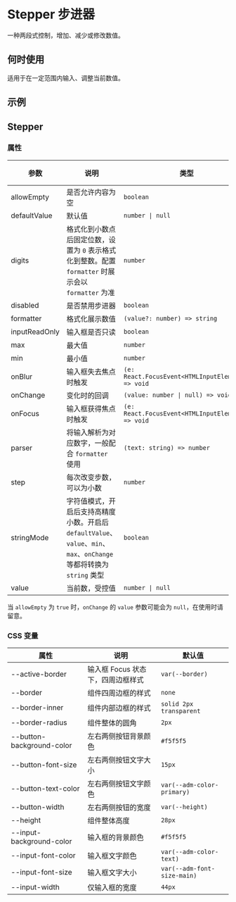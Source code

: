 # Stepper 步进器

一种两段式控制，增加、减少或修改数值。

## 何时使用

适用于在一定范围内输入、调整当前数值。

## 示例

<code src="./demos/demo1.tsx"></code>

<code src="./demos/demo2.tsx"></code>

<code src="./demos/demo3.tsx"></code>

## Stepper

### 属性

| 参数 | 说明 | 类型 | 默认值 | 版本 |
| --- | --- | --- | --- | --- |
| allowEmpty | 是否允许内容为空 | `boolean` | `false` |
| defaultValue | 默认值 | `number \| null` | `0` |
| digits | 格式化到小数点后固定位数，设置为 `0` 表示格式化到整数。配置 `formatter` 时展示会以 `formatter` 为准 | `number` | - |
| disabled | 是否禁用步进器 | `boolean` | `false` |
| formatter | 格式化展示数值 | `(value?: number) => string` | - | 5.26.0 |
| inputReadOnly | 输入框是否只读 | `boolean` | `false` |
| max | 最大值 | `number` | - |
| min | 最小值 | `number` | - |
| onBlur | 输入框失去焦点时触发 | `(e: React.FocusEvent<HTMLInputElement>) => void` | - |
| onChange | 变化时的回调 | `(value: number \| null) => void` | - |
| onFocus | 输入框获得焦点时触发 | `(e: React.FocusEvent<HTMLInputElement>) => void` | - |
| parser | 将输入解析为对应数字，一般配合 `formatter` 使用 | `(text: string) => number` | - | 5.26.0 |
| step | 每次改变步数，可以为小数 | `number` | `1` |
| stringMode | 字符值模式，开启后支持高精度小数。开启后 `defaultValue`、`value`、`min`、`max`、`onChange` 等都将转换为 `string` 类型 | `boolean` | `false` | 5.27.0 |
| value | 当前数，受控值 | `number \| null` | - |

当 `allowEmpty` 为 `true` 时，`onChange` 的 `value` 参数可能会为 `null`，在使用时请留意。

### CSS 变量

| 属性 | 说明 | 默认值 |
| --- | --- | --- |
| --active-border | 输入框 Focus 状态下，四周边框样式 | `var(--border)` |
| --border | 组件四周边框的样式 | `none` |
| --border-inner | 组件内部边框的样式 | `solid 2px transparent` |
| --border-radius | 组件整体的圆角 | `2px` |
| --button-background-color | 左右两侧按钮背景颜色 | `#f5f5f5` |
| --button-font-size | 左右两侧按钮文字大小 | `15px` |
| --button-text-color | 左右两侧按钮文字颜色 | `var(--adm-color-primary)` |
| --button-width | 左右两侧按钮的宽度 | `var(--height)` |
| --height | 组件整体高度 | `28px` |
| --input-background-color | 输入框的背景颜色 | `#f5f5f5` |
| --input-font-color | 输入框文字颜色 | `var(--adm-color-text)` |
| --input-font-size | 输入框文字大小 | `var(--adm-font-size-main)` |
| --input-width | 仅输入框的宽度 | `44px` |
